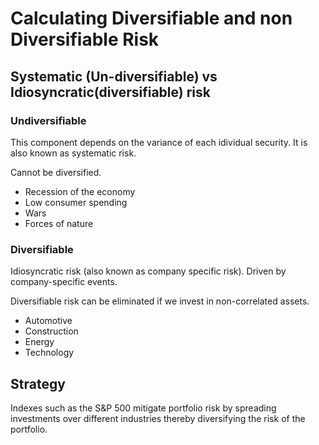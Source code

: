 # Calculating Diversifiable and non Diversifiable Risk

## Systematic (Un-diversifiable) vs Idiosyncratic(diversifiable) risk

### Undiversifiable
This component depends on the variance of each idividual security. It is also known as systematic risk.

Cannot be diversified.
* Recession of the economy
* Low consumer spending
* Wars
* Forces of nature

### Diversifiable
Idiosyncratic risk (also known as company specific risk). Driven by company-specific events.

Diversifiable risk can be eliminated if we invest in non-correlated assets.

* Automotive
* Construction
* Energy
* Technology

## Strategy
Indexes such as the S&P 500 mitigate portfolio risk by spreading investments over different industries thereby diversifying the risk of the portfolio.
